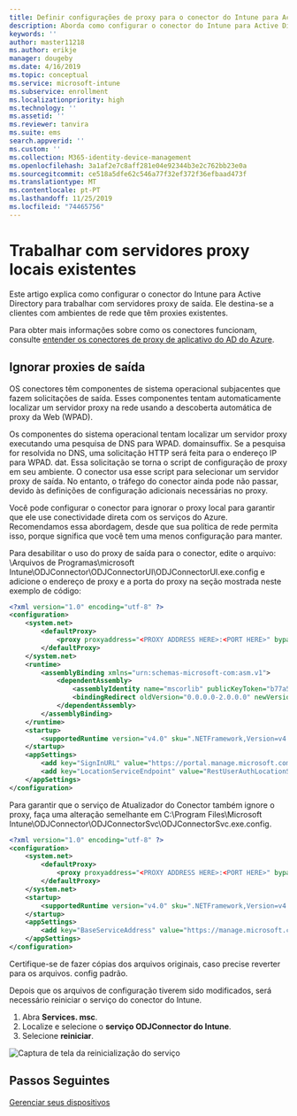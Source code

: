 ```yaml
---
title: Definir configurações de proxy para o conector do Intune para Active Directory
description: Aborda como configurar o conector do Intune para Active Directory para trabalhar com servidores proxy locais existentes.
keywords: ''
author: master11218
ms.author: erikje
manager: dougeby
ms.date: 4/16/2019
ms.topic: conceptual
ms.service: microsoft-intune
ms.subservice: enrollment
ms.localizationpriority: high
ms.technology: ''
ms.assetid: ''
ms.reviewer: tanvira
ms.suite: ems
search.appverid: ''
ms.custom: ''
ms.collection: M365-identity-device-management
ms.openlocfilehash: 3a1af2e7c8aff281e04e92344b3e2c762bb23e0a
ms.sourcegitcommit: ce518a5dfe62c546a77f32ef372f36efbaad473f
ms.translationtype: MT
ms.contentlocale: pt-PT
ms.lasthandoff: 11/25/2019
ms.locfileid: "74465756"
---
```

# <a name="work-with-existing-on-premises-proxy-servers"></a>Trabalhar com servidores proxy locais existentes

Este artigo explica como configurar o conector do Intune para Active Directory para trabalhar com servidores proxy de saída. Ele destina-se a clientes com ambientes de rede que têm proxies existentes.

Para obter mais informações sobre como os conectores funcionam, consulte [entender os conectores de proxy de aplicativo do AD do Azure](https://docs.microsoft.com/azure/active-directory/manage-apps/application-proxy-connectors).

## <a name="bypass-outbound-proxies"></a>Ignorar proxies de saída

OS conectores têm componentes de sistema operacional subjacentes que fazem solicitações de saída. Esses componentes tentam automaticamente localizar um servidor proxy na rede usando a descoberta automática de proxy da Web (WPAD).

Os componentes do sistema operacional tentam localizar um servidor proxy executando uma pesquisa de DNS para WPAD. domainsuffix. Se a pesquisa for resolvida no DNS, uma solicitação HTTP será feita para o endereço IP para WPAD. dat. Essa solicitação se torna o script de configuração de proxy em seu ambiente. O conector usa esse script para selecionar um servidor proxy de saída. No entanto, o tráfego do conector ainda pode não passar, devido às definições de configuração adicionais necessárias no proxy.

Você pode configurar o conector para ignorar o proxy local para garantir que ele use conectividade direta com os serviços do Azure. Recomendamos essa abordagem, desde que sua política de rede permita isso, porque significa que você tem uma menos configuração para manter.

Para desabilitar o uso do proxy de saída para o conector, edite o arquivo: \Arquivos de Programas\microsoft Intune\ODJConnector\ODJConnectorUI\ODJConnectorUI.exe.config e adicione o endereço de proxy e a porta do proxy na seção mostrada neste exemplo de código:

```xml
<?xml version="1.0" encoding="utf-8" ?>
<configuration>
    <system.net>  
        <defaultProxy>   
            <proxy proxyaddress="<PROXY ADDRESS HERE>:<PORT HERE>" bypassonlocal="True" usesystemdefault="True"/>   
        </defaultProxy>  
    </system.net>
    <runtime>
        <assemblyBinding xmlns="urn:schemas-microsoft-com:asm.v1">
            <dependentAssembly>
                <assemblyIdentity name="mscorlib" publicKeyToken="b77a5c561934e089" culture="neutral"/>
                <bindingRedirect oldVersion="0.0.0.0-2.0.0.0" newVersion="4.6.0.0" />
            </dependentAssembly>
        </assemblyBinding>
    </runtime>
    <startup> 
        <supportedRuntime version="v4.0" sku=".NETFramework,Version=v4.6" />
    </startup>
    <appSettings>
        <add key="SignInURL" value="https://portal.manage.microsoft.com/Home/ClientLogon"/>
        <add key="LocationServiceEndpoint" value="RestUserAuthLocationService/RestUserAuthLocationService/ServiceAddresses"/>
    </appSettings>
</configuration>
```

Para garantir que o serviço de Atualizador do Conector também ignore o proxy, faça uma alteração semelhante em C:\Program Files\Microsoft Intune\ODJConnector\ODJConnectorSvc\ODJConnectorSvc.exe.config.

```xml
<?xml version="1.0" encoding="utf-8" ?>
<configuration>
    <system.net>  
        <defaultProxy>   
            <proxy proxyaddress="<PROXY ADDRESS HERE>:<PORT HERE>" bypassonlocal="True" usesystemdefault="True"/>   
        </defaultProxy>  
    </system.net>
    <startup>
        <supportedRuntime version="v4.0" sku=".NETFramework,Version=v4.6" />
    </startup>
    <appSettings>
        <add key="BaseServiceAddress" value="https://manage.microsoft.com/" />
    </appSettings>
</configuration>
```

Certifique-se de fazer cópias dos arquivos originais, caso precise reverter para os arquivos. config padrão.

Depois que os arquivos de configuração tiverem sido modificados, será necessário reiniciar o serviço do conector do Intune. 

1. Abra **Services. msc**.
2. Localize e selecione o **serviço ODJConnector do Intune**.
3. Selecione **reiniciar**.

![Captura de tela da reinicialização do serviço](./media/autopilot-hybrid-connector-proxy/service-restart.png)


## <a name="next-steps"></a>Passos Seguintes

[Gerenciar seus dispositivos](../remote-actions/device-management.md)
